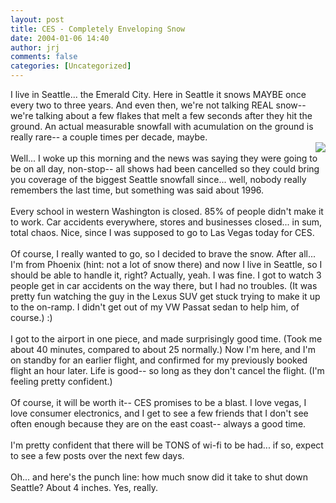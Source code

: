 ```yaml
---
layout: post
title: CES - Completely Enveloping Snow
date: 2004-01-06 14:40
author: jrj
comments: false
categories: [Uncategorized]
---
```

I live in Seattle... the Emerald City. Here in Seattle it snows MAYBE once every two to three years. And even then, we're not talking REAL snow-- we're talking about a few flakes that melt a few seconds after they hit the ground. An actual measurable snowfall with acumulation on the ground is really rare-- a couple times per decade, maybe.
<br /><a href="http://seattlepi.nwsource.com/" target="_blank"><img src="http://www.jrj.org/267snow06_pepsi.jpg" align="right" border="0" /></a>
<br />Well... I woke up this morning and the news was saying they were going to be on all day, non-stop-- all shows had been cancelled so they could bring you coverage of the biggest Seattle snowfall since... well, nobody really remembers the last time, but something was said about 1996.
<br />
<br />Every school in western Washington is closed. 85% of people didn't make it to work. Car accidents everywhere, stores and businesses closed... in sum, total chaos. Nice, since I was supposed to go to Las Vegas today for CES.
<br />
<br />Of course, I really wanted to go, so I decided to brave the snow. After all... I'm from Phoenix (hint: not a lot of snow there) and now I live in Seattle, so I should be able to handle it, right? Actually, yeah. I was fine. I got to watch 3 people get in car accidents on the way there, but I had no troubles. (It was pretty fun watching the guy in the Lexus SUV get stuck trying to make it up to the on-ramp. I didn't get out of my VW Passat sedan to help him, of course.)  :)
<br />
<br />I got to the airport in one piece, and made surprisingly good time. (Took me about 40 minutes, compared to about 25 normally.) Now I'm here, and I'm on standby for an earlier flight, and confirmed for my previously booked flight an hour later. Life is good-- so long as they don't cancel the flight. (I'm feeling pretty confident.)
<br />
<br />Of course, it will be worth it-- CES promises to be a blast. I love vegas, I love consumer electronics, and I get to see a few friends that I don't see often enough because they are on the east coast-- always a good time.
<br />
<br />I'm pretty confident that there will be TONS of wi-fi to be had... if so, expect to see a few posts over the next few days.
<br />
<br />Oh... and here's the punch line: how much snow did it take to shut down Seattle? About 4 inches. Yes, really.
